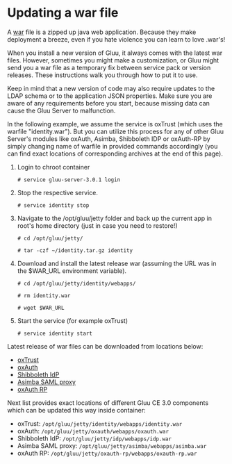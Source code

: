 # Updating a war file

A [war](https://en.wikipedia.org/wiki/WAR_(file_format)) file is a 
zipped up java web application. Because they make deployment a breeze,
even if you hate violence you can learn to love .war's!

When you install a new version of Gluu, it always comes with the latest
war files. However, sometimes you might make a customization, or 
Gluu might send you a war file as a temporary fix between
service pack or version releases. These instructions walk you through
how to put it to use. 

Keep in mind that a new version of code may also require updates to
the LDAP schema or to the application JSON properties. Make sure 
you are aware of any requirements before you start, because missing
data can cause the Gluu Server to malfunction.

In the following example, we assume the service is oxTrust (which
uses the warfile "identity.war"). But you can utilize this process 
for any of other Gluu Server's modules like oxAuth, Asimba, 
Shibboleth IDP or oxAuth-RP by simply changing name of warfile in
provided commands accordingly (you can find exact locations of
corresponding archives at the end of this page).

1. Login to chroot container 

    `# service gluu-server-3.0.1 login`
    
2. Stop the respective service. 

    `# service identity stop`
    
3. Navigate to the /opt/gluu/jetty folder and back up the current app
in root's home directory (just in case you need to restore!)

    `# cd /opt/gluu/jetty/`
    
    `# tar -czf ~/identity.tar.gz identity`
    

4. Download and install the latest release war (assuming the 
URL was in the $WAR_URL environment variable).

    `# cd /opt/gluu/jetty/identity/webapps/`
    
    `# rm identity.war`
    
    `# wget $WAR_URL`
    

5. Start the service (for example oxTrust)
    
    `# service identity start`
    
Latest release of war files can be downloaded from locations below:

- [oxTrust](https://ox.gluu.org/maven/org/xdi/oxtrust-server/)
- [oxAuth](https://ox.gluu.org/maven/org/xdi/oxauth-server/)
- [Shibboleth IdP](https://ox.gluu.org/maven/org/xdi/oxshibbolethIdp/)
- [Asimba SAML proxy](https://ox.gluu.org/maven/org/xdi/oxasimba-proxy/)
- [oxAuth RP](https://ox.gluu.org/maven/org/xdi/oxauth-rp/)

Next list provides exact locations of different Gluu CE 3.0 components which
can be updated this way inside container:

- oxTrust: `/opt/gluu/jetty/identity/webapps/identity.war`
- oxAuth: `/opt/gluu/jetty/oxauth/webapps/oxauth.war`
- Shibboleth IdP: `/opt/gluu/jetty/idp/webapps/idp.war`
- Asimba SAML proxy: `/opt/gluu/jetty/asimba/webapps/asimba.war`
- oxAuth RP: `/opt/gluu/jetty/oxauth-rp/webapps/oxauth-rp.war`

